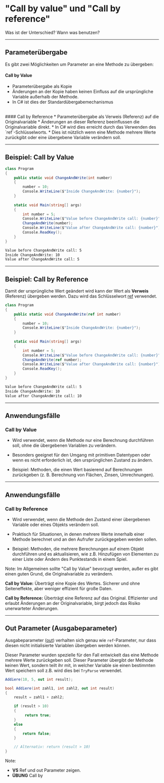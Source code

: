 # "Call by value" und "Call by reference"

Was ist der Unterschied? Wann was benutzen?

---

<!-- .slide: class="left" -->
## Parameterübergabe

Es gibt zwei Möglichkeiten um Parameter an eine Methode zu übergeben:

#### Call by Value
* Parameterübergabe als Kopie
* Änderungen an der Kopie haben keinen Einfluss auf die ursprüngliche Variable außerhalb der Methode.
* In C# ist dies der Standardübergabemechanismus
<br>
#### Call by Reference
* Parameterübergabe als Verweis (Referenz) auf die Originalvariable
* Änderungen an dieser Referenz beeinflussen die Originalvariable direkt.
* In C# wird dies erreicht durch das Verwenden des `ref`-Schlüsselworts.
* Dies ist nützlich wenn eine Methode mehrere Werte zurückgibt oder eine übergebene Variable verändern soll.


---

<!-- .slide: class="left" -->
## Beispiel: Call by Value

```csharp []
class Program
{
    public static void ChangeAndWrite(int number)
    {
        number = 10;
        Console.WriteLine($"Inside ChangeAndWrite: {number}");
    }
    
    static void Main(string[] args)
    {
        int number = 5;
        Console.WriteLine($"Value before ChangeAndWrite call: {number}");
        ChangeAndWrite(number);
        Console.WriteLine($"Value after ChangeAndWrite call: {number}");
        Console.ReadKey();
    }
}
```

```bash
Value before ChangeAndWrite call: 5
Inside ChangeAndWrite: 10
Value after ChangeAndWrite call: 5
```

---

<!-- .slide: class="left" -->
## Beispiel: Call by Reference

Damit der ursprüngliche Wert geändert wird kann der Wert als **Verweis** (Referenz) übergeben
werden. Dazu wird das Schlüsselwort [ref](https://docs.microsoft.com/de-de/dotnet/csharp/language-reference/keywords/ref) verwendet.

```csharp []
class Program
{
    public static void ChangeAndWrite(ref int number)
    {
        number = 10;
        Console.WriteLine($"Inside ChangeAndWrite: {number}");
    }
    
    static void Main(string[] args)
    {
        int number = 5;
        Console.WriteLine($"Value before ChangeAndWrite call: {number}");
        ChangeAndWrite(ref number);
        Console.WriteLine($"Value after ChangeAndWrite call: {number}");
        Console.ReadKey();
    }
}
```

```bash
Value before ChangeAndWrite call: 5
Inside ChangeAndWrite: 10
Value after ChangeAndWrite call: 10

```

---

<!-- .slide: class="left" -->
## Anwendungsfälle

### Call by Value

* Wird verwendet, wenn die Methode nur eine Berechnung durchführen soll, ohne die übergebenen Variablen zu verändern.

* Besonders geeignet für den Umgang mit primitiven Datentypen oder wenn es nicht erforderlich ist, den ursprünglichen Zustand zu ändern.

* Beispiel: Methoden, die einen Wert basierend auf Berechnungen zurückgeben (z. B. Berechnung von Flächen, Zinsen, Umrechnungen).

---

<!-- .slide: class="left" -->
## Anwendungsfälle

### Call by Reference

* Wird verwendet, wenn die Methode den Zustand einer übergebenen Variable oder eines Objekts verändern soll.

* Praktisch für Situationen, in denen mehrere Werte innerhalb einer Methode berechnet und an den Aufrufer zurückgegeben werden sollen.

* Beispiel: Methoden, die mehrere Berechnungen auf einem Objekt durchführen und es aktualisieren, wie z.B. Hinzufügen von Elementen zu einer Liste oder Ändern des Punktestands in einem Spiel.

Note: Im Allgemeinen sollte "Call by Value" bevorzugt werden, außer es gibt einen guten Grund, die Originalvariable zu verändern.

**Call by Value:** Überträgt eine Kopie des Wertes. Sicherer und ohne Seiteneffekte, aber weniger effizient für große Daten.

**Call by Reference:** Überträgt eine Referenz auf das Original. Effizienter und erlaubt Änderungen an der Originalvariable, birgt jedoch das Risiko unerwarteter Änderungen.

---

<!-- .slide: class="left" -->
## Out Parameter (Ausgabeparameter)

Ausgabeparameter ([out](https://docs.microsoft.com/de-de/dotnet/csharp/language-reference/keywords/out-parameter-modifier)) verhalten sich genau wie `ref`-Parameter, nur dass diesen nicht initialisierte Variablen übergeben werden können.

Dieser Parameter wurden spezielle für den Fall entwickelt das eine
Methode mehrere Werte zurückgeben soll. Dieser Parameter übergibt der
Methode keinen Wert, sondern teilt ihr mit, in welcher Variable sie
einen bestimmten Wert speichern soll z.B. wird dies bei `TryParse` verwendet.

```csharp []
Addiere(10, 5, out int result);

bool Addiere(int zahl1, int zahl2, out int result) 
{
    result = zahl1 + zahl2;

    if (result > 10)
    {
         return true;
    } 
    else 
    {
        return false;
    }

    // Alternativ: return (result > 10)
}
```

Note: 
* **VS** Ref und out Parameter zeigen.
* **ÜBUNG** Call by